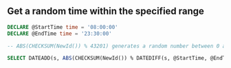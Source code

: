 ## Get a random time within the specified range

```sql
DECLARE @StartTime time = '08:00:00'
DECLARE @EndTime time = '23:30:00'

-- ABS(CHECKSUM(NewId()) % 43201) generates a random number between 0 and 43200

SELECT DATEADD(s, ABS(CHECKSUM(NewId()) % DATEDIFF(s, @StartTime, @EndTime)+1), @StartTime)
```
